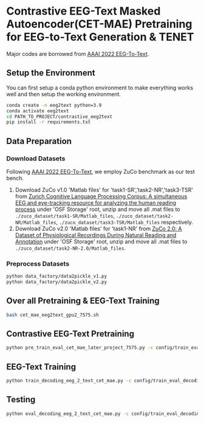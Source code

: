 # Contrastive EEG-Text Masked Autoencoder(CET-MAE) Pretraining for EEG-to-Text Generation & TENET

Major codes are borrowed from [AAAI 2022 EEG-To-Text](https://github.com/MikeWangWZHL/EEG-To-Text).

## Setup the Environment
You can first setup a conda python environment to make everything works well and then setup the working environment.
```bash
conda create -n eeg2text python=3.9
conda activate eeg2text
cd PATH_TO_PROJECT/contrastive_eeg2text
pip install -r requirements.txt
```

## Data Preparation

### Download Datasets
Following [AAAI 2022 EEG-To-Text](https://github.com/MikeWangWZHL/EEG-To-Text), we employ ZuCo benchmark as our test bench.

1. Download ZuCo v1.0 'Matlab files' for 'task1-SR','task2-NR','task3-TSR' from [Zurich Cognitive Language Processing Corpus: A simultaneous EEG and eye-tracking resource for analyzing the human reading process](https://osf.io/q3zws/files/) under 'OSF Storage' root, unzip and move all .mat files to `./zuco_dataset/task1-SR/Matlab_files`, `./zuco_dataset/task2-NR/Matlab_files`, `./zuco_dataset/task3-TSR/Matlab_files` respectively.
2. Download ZuCo v2.0 'Matlab files' for 'task1-NR' from [ZuCo 2.0: A Dataset of Physiological Recordings During Natural Reading and Annotation](https://osf.io/2urht/files/) under 'OSF Storage' root, unzip and move all .mat files to `./zuco_dataset/task2-NR-2.0/Matlab_files`.

### Preprocess Datasets
```bash
python data_factory/data2pickle_v1.py
python data_factory/data2pickle_v2.py
```

## Over all Pretraining & EEG-Text Training
```bash
bash cet_mae_eeg2text_gpu2_7575.sh
```

## Contrastive EEG-Text Pretraining

```bash
python pre_train_eval_cet_mae_later_project_7575.py -c config/train_eval_cet_mae_gpu2_7575.yaml
```

## EEG-Text Training
```bash
python train_decoding_eeg_2_text_cet_mae.py -c config/train_eval_decoding_eeg_text_gpu2_7575.yaml
```


## Testing
```bash
python eval_decoding_eeg_2_text_cet_mae.py -c config/train_eval_decoding_eeg_text_gpu2_7575.yaml
```



   
